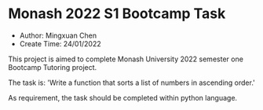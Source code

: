 # Monash 2022 S1 Bootcamp Task
- Author: Mingxuan Chen
- Create Time: 24/01/2022

This project is aimed to complete Monash University 2022 semester one Bootcamp 
Tutoring project. 

The task is: 'Write a function that sorts a list of numbers in ascending order.'

As requirement, the task should be completed within python language.
